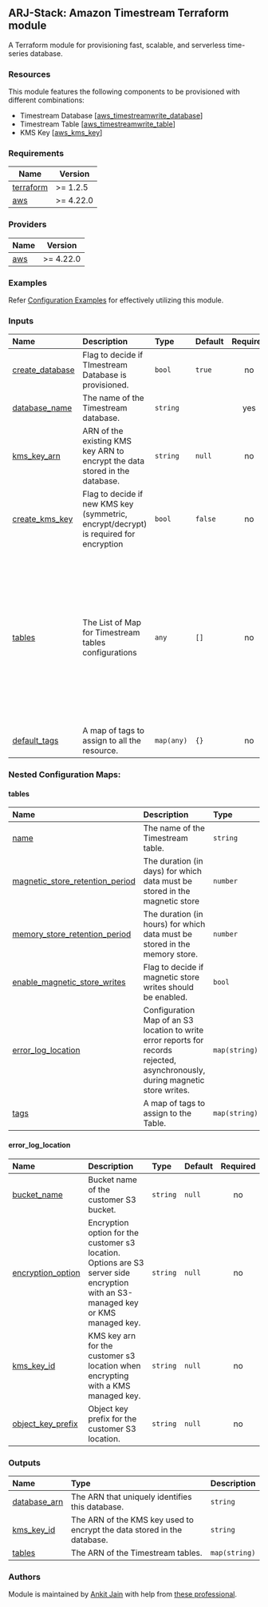 ## ARJ-Stack: Amazon Timestream Terraform module

A Terraform module for provisioning fast, scalable, and serverless time-series database.

### Resources
This module features the following components to be provisioned with different combinations:

- Timestream Database [[aws_timestreamwrite_database](https://registry.terraform.io/providers/hashicorp/aws/latest/docs/resources/timestreamwrite_database)]
- Timestream Table [[aws_timestreamwrite_table](https://registry.terraform.io/providers/hashicorp/aws/latest/docs/resources/timestreamwrite_table)]
- KMS Key [[aws_kms_key](https://registry.terraform.io/providers/hashicorp/aws/latest/docs/resources/kms_key)]


### Requirements

| Name | Version |
|------|---------|
| <a name="requirement_terraform"></a> [terraform](#requirement\_terraform) | >= 1.2.5 |
| <a name="requirement_aws"></a> [aws](#requirement\_aws) | >= 4.22.0 |

### Providers

| Name | Version |
|------|---------|
| <a name="provider_aws"></a> [aws](#provider\_aws) | >= 4.22.0 |

### Examples

Refer [Configuration Examples](https://github.com/ankit-jn/terraform-aws-examples/tree/main/aws-timestream) for effectively utilizing this module.

### Inputs

| Name | Description | Type | Default | Required | Example|
|:------|:------|:------|:------|:------:|:------|
| <a name="create_database"></a> [create_database](#input\_create\_database) | Flag to decide if TImestream Database is provisioned. | `bool` | `true` | no |  |
| <a name="database_name"></a> [database_name](#input\_database\_name) | The name of the Timestream database. | `string` |  | yes |  |
| <a name="kms_key_arn"></a> [kms_key_arn](#input\_kms\_key\_arn) | ARN of the existing KMS key ARN to encrypt the data stored in the database. | `string` | `null` | no |  |
| <a name="create_kms_key"></a> [create_kms_key](#input\_create\_kms\_key) | Flag to decide if new KMS key (symmetric, encrypt/decrypt) is required for encryption | `bool` | `false` | no |  |
| <a name="tables"></a> [tables](#tables) | The List of Map for Timestream tables configurations | `any` | `[]` | no | <pre>[<br>  {<br>    name = "inventory"<br>    magnetic_store_retention_period = 1<br>    memory_store_retention_period   = 1<br>    enable_magnetic_store_writes = true<br>    error_log_location = {<br>      bucket_name = "arjstack-ts-logs"<br>      encryption_option = "SSE_S3"<br>      object_key_prefix = "ts/inventory"<br>    }<br>    tags = {<br>      "BusinessUnit" = "Finance"<br>    }<br>  },<br>] |
| <a name="default_tags"></a> [default_tags](#input\_default\_tags) | A map of tags to assign to all the resource. | `map(any)` | `{}` | no |  |

### Nested Configuration Maps:  

#### tables

| Name | Description | Type | Default | Required |
|:------|:------|:------|:------|:------:|
| <a name="name"></a> [name](#input\_name) | The name of the Timestream table. | `string` |  | yes |
| <a name="magnetic_store_retention_period"></a> [magnetic_store_retention_period](#input\_magnetic\_store\_retention\_period) | The duration (in days) for which data must be stored in the magnetic store | `number` | `73000` | no |
| <a name="memory_store_retention_period"></a> [memory_store_retention_period](#input\_memory\_store\_retention\_period) | The duration (in hours) for which data must be stored in the memory store. | `number` | `6` | no |
| <a name="enable_magnetic_store_writes"></a> [enable_magnetic_store_writes](#input\_enable\_magnetic\_store\_writes) | Flag to decide if magnetic store writes should be enabled. | `bool` | `false` | no |
| <a name="error_log_location"></a> [error_log_location](#error\_log\_location) | Configuration Map of an S3 location to write error reports for records rejected, asynchronously, during magnetic store writes. | `map(string)` | `{}` | no |
| <a name="tags"></a> [tags](#input\_tags) | A map of tags to assign to the Table. | `map(string)` | `{}` | no |

#### error_log_location

| Name | Description | Type | Default | Required |
|:------|:------|:------|:------|:------:|
| <a name="bucket_name"></a> [bucket_name](#input\_bucket\_name) | Bucket name of the customer S3 bucket. | `string` | `null` | no |
| <a name="encryption_option"></a> [encryption_option](#input\_encryption\_option) | Encryption option for the customer s3 location. Options are S3 server side encryption with an S3-managed key or KMS managed key. | `string` | `null` | no |
| <a name="kms_key_id"></a> [kms_key_id](#input\_kms\_key\_id) | KMS key arn for the customer s3 location when encrypting with a KMS managed key. | `string` | `null` | no |
| <a name="object_key_prefix"></a> [object_key_prefix](#input\_object\_key\_prefix) | Object key prefix for the customer S3 location. | `string` | `null` | no |

### Outputs

| Name | Type | Description |
|:------|:------|:------|
| <a name="database_arn"></a> [database_arn](#output\_database\_arn) | The ARN that uniquely identifies this database. | `string` | 
| <a name="kms_key_id"></a> [kms_key_id](#output\_kms\_key\_id) | The ARN of the KMS key used to encrypt the data stored in the database. | `string` | 
| <a name="tables"></a> [tables](#output\_) | The ARN of the Timestream tables. | `map(string)` | 

### Authors

Module is maintained by [Ankit Jain](https://github.com/ankit-jn) with help from [these professional](https://github.com/ankit-jn/terraform-aws-timestream/graphs/contributors).


